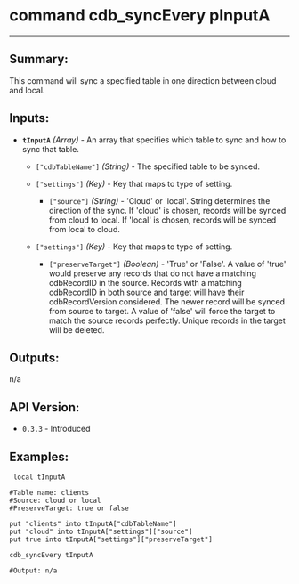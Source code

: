 # command cdb_syncEvery pInputA
---

## Summary:
This command will sync a specified table in one direction between cloud and local.

## Inputs:
* **`tInputA`** *(Array)* - An array that specifies which table to sync and how to sync that table.
    * `["cdbTableName"]` *(String)* - The specified table to be synced.
    
    * `["settings"]` *(Key)* - Key that maps to type of setting.
        
    	* `["source"]` *(String)* - 'Cloud' or 'local'. String determines the direction of the sync. If 'cloud' is chosen, records will be synced from cloud to local. If 'local' is chosen, records will be synced from local to cloud.
    	
   * `["settings"]` *(Key)* - Key that maps to type of setting.
    	    
    	* `["preserveTarget"]` *(Boolean)* - 'True' or 'False'. A value of 'true' would preserve any records that do not have a matching cdbRecordID in the source. Records with a matching cdbRecordID in both source and target will have their cdbRecordVersion considered. The newer record will be synced from source to target. A value of 'false' will force the target to match the source records perfectly. Unique records in the target will be deleted.

## Outputs:
n/a

## API Version:
* `0.3.3` - Introduced

## Examples:
```
 local tInputA

#Table name: clients
#Source: cloud or local
#PreserveTarget: true or false
     
put "clients" into tInputA["cdbTableName"]
put "cloud" into tInputA["settings"]["source"]
put true into tInputA["settings"]["preserveTarget"]
     
cdb_syncEvery tInputA
     
#Output: n/a

``` 
